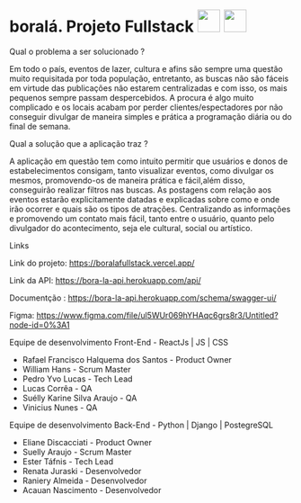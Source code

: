 # boralá. Projeto Fullstack <img src="https://cdn.jsdelivr.net/gh/devicons/devicon/icons/react/react-original.svg"  width="40" height="40"/> <img  src="https://cdn.jsdelivr.net/gh/devicons/devicon/icons/python/python-original.svg" width="40" height="40" />

Qual o problema a ser solucionado ?

Em todo o país, eventos de lazer, cultura e afins são sempre uma questão muito requisitada por toda população, entretanto, as buscas não são fáceis em virtude das publicações não estarem centralizadas e com isso, os mais pequenos sempre passam despercebidos. A procura é algo muito complicado e os locais acabam por perder clientes/espectadores por não conseguir divulgar de maneira simples e prática a programação diária ou do final de semana.

Qual a solução que a aplicação traz ?

A aplicação em questão tem como intuito permitir que usuários e donos de estabelecimentos consigam, tanto visualizar eventos, como divulgar os mesmos, promovendo-os de maneira prática e fácil,além disso, conseguirão realizar filtros nas buscas. As postagens com relação aos eventos estarão explicitamente datadas e explicadas sobre como e onde irão ocorrer e quais são os tipos de atrações. Centralizando as informações e promovendo um contato mais fácil, tanto entre o usuário, quanto pelo divulgador do acontecimento, seja ele cultural, social ou artístico.

Links

Link do projeto: https://boralafullstack.vercel.app/

Link da API: https://bora-la-api.herokuapp.com/api/

Documentção : https://bora-la-api.herokuapp.com/schema/swagger-ui/

Figma: https://www.figma.com/file/ul5WUr069hYHAqc6grs8r3/Untitled?node-id=0%3A1

Equipe de desenvolvimento Front-End - ReactJs | JS | CSS

- Rafael Francisco Halquema dos Santos - Product Owner
- William Hans - Scrum Master
- Pedro Yvo Lucas - Tech Lead
- Lucas Corrêa - QA
- Suélly Karine Silva Araujo - QA
- Vinicius Nunes - QA

Equipe de desenvolvimento Back-End - Python | Django | PostegreSQL

- Eliane Discacciati - Product Owner
- Suelly Araujo - Scrum Master
- Ester Táfnis - Tech Lead
- Renata Juraski - Desenvolvedor
- Raniery Almeida - Desenvolvedor
- Acauan Nascimento - Desenvolvedor
